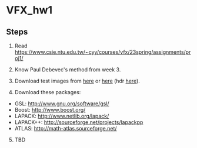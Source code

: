 # VFX_hw1

## Steps
1. Read https://www.csie.ntu.edu.tw/~cyy/courses/vfx/23spring/assignments/proj1/
2. Know Paul Debevec's method from week 3.
3. Download test images from [here](http://www.mpii.mpg.de/resources/hdr/calibration/exposures.tgz) or [here](http://www.debevec.org/Research/HDR/SourceImages/Memorial_SourceImages.zip) (hdr [here](http://www.debevec.org/Research/HDR/memorial.hdr)).

4. Download these packages:
- GSL: http://www.gnu.org/software/gsl/
- Boost: http://www.boost.org/
- LAPACK: http://www.netlib.org/lapack/
- LAPACK++: http://sourceforge.net/projects/lapackpp
- ATLAS: http://math-atlas.sourceforge.net/

5. TBD
